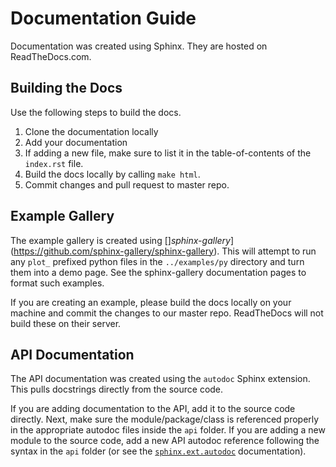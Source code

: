 # Documentation Guide

Documentation was created using Sphinx. They are hosted on ReadTheDocs.com.

## Building the Docs

Use the following steps to build the docs.

1. Clone the documentation locally
2. Add your documentation
3. If adding a new file, make sure to list it in the table-of-contents of the
`index.rst` file.
4. Build the docs locally by calling `make html`.
5. Commit changes and pull request to master repo.

## Example Gallery

The example gallery is created using []*sphinx-gallery*](https://github.com/sphinx-gallery/sphinx-gallery).
This will attempt to run any `plot_` prefixed python files in the `../examples/py`
directory and turn them into a demo page. See the sphinx-gallery documentation
pages to format such examples.   

If you are creating an example, please build the docs locally on your machine and commit
the changes to our master repo. ReadTheDocs will not build these on their server.

## API Documentation

The API documentation was created using the `autodoc` Sphinx extension. This pulls
docstrings directly from the source code.

If you are adding documentation to the API, add it to the source code directly. Next,
make sure the module/package/class is referenced properly in the appropriate
autodoc files inside the `api` folder. If you are adding a new module to the source
code, add a new API autodoc reference following the syntax in the `api` folder (or see
the [`sphinx.ext.autodoc`](http://www.sphinx-doc.org/en/stable/ext/autodoc.html) documentation).
